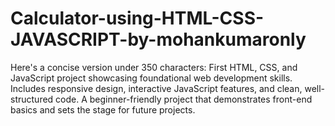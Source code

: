 # Calculator-using-HTML-CSS-JAVASCRIPT-by-mohankumaronly
 Here's a concise version under 350 characters:  First HTML, CSS, and JavaScript project showcasing foundational web development skills. Includes responsive design, interactive JavaScript features, and clean, well-structured code. A beginner-friendly project that demonstrates front-end basics and sets the stage for future projects.
